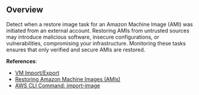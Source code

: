 ## Overview

Detect when a restore image task for an Amazon Machine Image (AMI) was initiated from an external account. Restoring AMIs from untrusted sources may introduce malicious software, insecure configurations, or vulnerabilities, compromising your infrastructure. Monitoring these tasks ensures that only verified and secure AMIs are restored.

**References**:
- [VM Import/Export](https://docs.aws.amazon.com/vm-import/latest/userguide/vmexport.html)
- [Restoring Amazon Machine Images (AMIs)](https://docs.aws.amazon.com/AWSEC2/latest/UserGuide/AMIs.html)
- [AWS CLI Command: import-image](https://awscli.amazonaws.com/v2/documentation/api/latest/reference/ec2/import-image.html)
